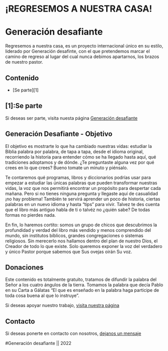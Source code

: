 # ¡REGRESEMOS A NUESTRA CASA!
# Generación desafiante

Regresemos a nuestra casa, es un proyecto internacional único en su estilo, liderado por Generación desafinte, con el que pretendemos marcar el camino de regreso al lugar del cual nunca debimos apartarnos, los brazos de nuestro pastor.

## Contenido
- [Se parte][1]

## [1]:Se parte
Si deseas ser parte, visita nuesta página [Generación desafiante](https://www.generaciondesafiante.com/)

## Generación Desafiante - Objetivo

El objetivo es mostrarte lo que ha cambiado nuestras vidas: estudiar la Biblia palabra por palabra, de tapa a tapa, desde el idioma original, recorriendo la historia para entender cómo se ha llegado hasta aquí, qué tradiciones adoptamos y de dónde. ¿Te preguntaste alguna vez por qué crees en lo que crees? Bueno tomate un minuto y piénsalo.

Te contaremos qué programas, libros y diccionarios podrías usar para empezar a estudiar las únicas palabras que pueden transformar nuestras vidas, la voz que nos permitirá encontrar un propósito para despertar cada mañana. Pero si no tienes ninguna pregunta y llegaste aquí de casualidad ¡no hay problema! También te servirá aprender un poco de historia, ciertas palabras en un nuevo idioma y hasta “tips” para vivir. Talvez te des cuenta que el libro más antiguo habla de ti o talvéz no ¿quién sabe? De todas formas no pierdes nada.

En fin, lo haremos cortito: somos un grupo de chicos que descubrimos la profundidad y verdad del libro más vendido y menos comprendido del mundo, sin institutos bíblicos, grandes congregaciones o sistemas religiosos. Sin merecerlo nos hallamos dentro del plan de nuestro Dios, el Creador de todo lo que existe. Solo queremos exponer la voz del verdadero y único Pastor porque sabemos que Sus ovejas oirán Su voz.

## Donaciones

Este contenido es totalmente gratuito, tratamos de difundir la palabra del Señor a los cuatro ángulos de la tierra. Tomamos la palabra que decía Pablo en su Carta a Gálatas “El que es enseñado en la palabra haga participe de toda cosa buena al que lo instruye”. 

Si deseas apoyar nuestro trabajo, [visita nuestra página](https://www.generaciondesafiante.com/donaciones)

## Contacto

Si deseas ponerte en contacto con nosotros, [dejanos un mensaje](https://chat.whatsapp.com/El0odapVs7L29LkXVzm6lB)

#Generación desafiante || 2022
